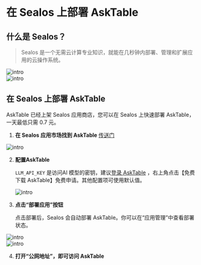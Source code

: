 # 在 Sealos 上部署 AskTable

## 什么是 Sealos？
> Sealos 是一个无需云计算专业知识，就能在几秒钟内部署、管理和扩展应用的云操作系统。

<div className="img-center large">
  <img src="/img/asktable/deploy_on_sealos_1.png" alt="intro" />
</div>


<div className="img-center large">
  <img src="/img/asktable/deploy_on_sealos_4.png" alt="intro" />
</div>


## 在 Sealos 上部署 AskTable
AskTable 已经上架 Sealos 应用商店，您可以在 Sealos 上快速部署 AskTable，一天最低只需 0.7 元。


1. **在 Sealos 应用市场找到 AskTable**
   [传送门](https://hzh.sealos.run/?openapp=system-template%3FtemplateName%3Dasktable)


  <div className="img-center large">
    <img src="/img/asktable/deploy_on_sealos_5.png" alt="intro" />
  </div>

2. **配置AskTable**
   
   `LLM_API_KEY` 是访问AI 模型的密钥，建议[登录 AskTable](https://cloud.asktable.com) ，右上角点击【免费下载 AskTable】免费申请。其他配置项可使用默认值。

    <div className="img-center medium">
      <img src="/img/asktable/deploy_on_sealos_6.png" alt="intro" />
    </div>


3. **点击“部署应用”按钮**

   点击部署后，Sealos 会自动部署 AskTable。你可以在“应用管理”中查看部署状态。

  <div className="img-center large">
    <img src="/img/asktable/deploy_on_sealos_2.png" alt="intro" />
  </div>



  <div className="img-center large">
    <img src="/img/asktable/deploy_on_sealos_3.png" alt="intro" />
  </div>

4. **打开“公网地址”，即可访问 AskTable**


